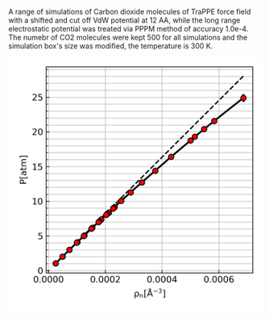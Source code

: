 A range of simulations of Carbon dioxide molecules of TraPPE force field with a shifted and cut off VdW potential at 12 AA, while the long range electrostatic potential was treated via PPPM method of accuracy 1.0e-4.
The numebr of CO2 molecules were kept 500 for all simulations and the simulation box's size was modified, the temperature is 300 K.

![pahse_diagram](./CO2/TraPPE/cutoff_12AA/nvt_series/analysis/P-rho.png)
